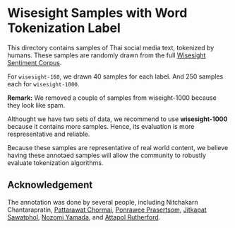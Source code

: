 # Wisesight Samples with Word Tokenization Label

This directory contains samples of Thai social media text, tokenized by humans. These samples are randomly drawn from the full [Wisesight Sentiment Corpus](https://github.com/PyThaiNLP/wisesight-sentiment).

For `wisesight-160`, we drawn 40 samples for each label. And 250 samples each for `wisesight-1000`. 

**Remark:** We removed a couple of samples from wiseight-1000 because they look like spam.

Althought we have two sets of data, we recommend to use **wisesight-1000** because it contains more samples.
Hence, its evaluation is more respresentative and reliable.

Because these samples are representative of real world content, we believe having these annotaed samples will allow the community to robustly evaluate tokenization algorithms.

## Acknowledgement

The annotation was done by several people, including Nitchakarn Chantarapratin, [Pattarawat Chormai][pc], [Ponrawee Prasertsom][pp], [Jitkapat Sawatphol][js], [Nozomi Yamada][ny], and [Attapol Rutherford][ar].

[pc]: https://github.com/heytitle
[pp]: https://github.com/ponrawee
[js]: https://github.com/jitkapat
[ny]: https://github.com/nozomiyamada
[ar]: https://attapol.github.io/
